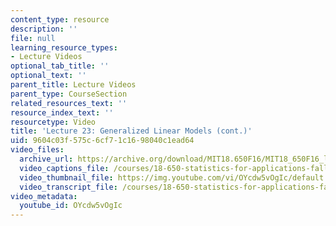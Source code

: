 ```yaml
---
content_type: resource
description: ''
file: null
learning_resource_types:
- Lecture Videos
optional_tab_title: ''
optional_text: ''
parent_title: Lecture Videos
parent_type: CourseSection
related_resources_text: ''
resource_index_text: ''
resourcetype: Video
title: 'Lecture 23: Generalized Linear Models (cont.)'
uid: 9604c03f-575c-6cf7-1c16-98040c1ead64
video_files:
  archive_url: https://archive.org/download/MIT18.650F16/MIT18_650F16_lec23_300k.mp4
  video_captions_file: /courses/18-650-statistics-for-applications-fall-2016/3132ea33751b5377b355a394333e9cd2_OYcdw5vOgIc.vtt
  video_thumbnail_file: https://img.youtube.com/vi/OYcdw5vOgIc/default.jpg
  video_transcript_file: /courses/18-650-statistics-for-applications-fall-2016/508f7f868e16d6c30a4bf0a4f848f849_OYcdw5vOgIc.pdf
video_metadata:
  youtube_id: OYcdw5vOgIc
---
```

